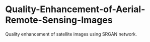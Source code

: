 # Quality-Enhancement-of-Aerial-Remote-Sensing-Images
Quality enhancement of satellite images using SRGAN network.
